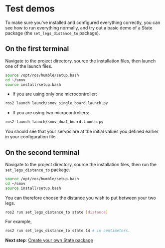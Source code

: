 
# Test demos

To make sure you've installed and configured everything correctly, you can see how to run everything normally, and try out a basic demo of a State package (the `set_legs_distance_to` package).

## On the first terminal

Navigate to the project directory, source the installation files, then launch one of the launch files.

```bash
source /opt/ros/humble/setup.bash
cd ~/smov
source install/setup.bash
```

* If you are using only one microcontroller:

```bash
ros2 launch launch/smov_single_board.launch.py
```

* If you are using two microcontrollers:

```bash
ros2 launch launch/smov_dual_board.launch.py
```

You should see that your servos are at the initial values you defined earlier in your configuration file.

## On the second terminal

Navigate to the project directory, source the installation files, then run the `set_legs_distance_to` package.

```bash
source /opt/ros/humble/setup.bash
cd ~/smov
source install/setup.bash
```

You can therefore choose the distance you wish to put between your two legs.

```bash
ros2 run set_legs_distance_to state [distance]
```

For example,

```bash
ros2 run set_legs_distance_to state 14 # in centimeters.
```

**Next step**: [Create your own State package](create_your_own_state_package.md)
